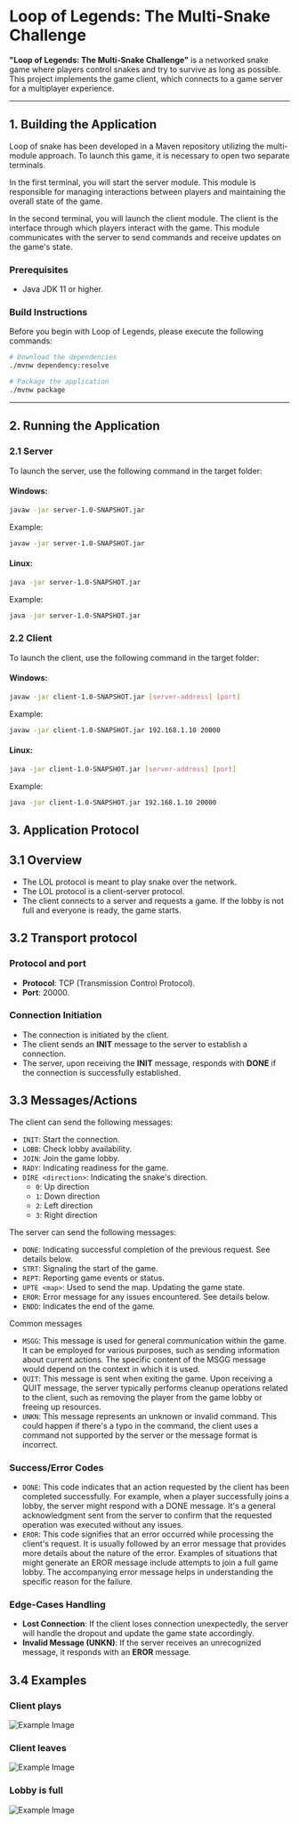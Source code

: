 # Loop of Legends: The Multi-Snake Challenge

**"Loop of Legends: The Multi-Snake Challenge"** is a networked snake game where players control snakes and try to survive as long as possible. This project implements the game client, which connects to a game server for a multiplayer experience.

---

## 1. Building the Application

Loop of snake has been developed in a Maven repository utilizing the multi-module approach. To launch this game, it is necessary to open two separate terminals.

In the first terminal, you will start the server module. This module is responsible for managing interactions between players and maintaining the overall state of the game. 

In the second terminal, you will launch the client module. The client is the interface through which players interact with the game. This module communicates with the server to send commands and receive updates on the game's state.

### Prerequisites
- Java JDK 11 or higher.

### Build Instructions

Before you begin with Loop of Legends, please execute the following commands:

```sh
# Download the dependencies
./mvnw dependency:resolve

# Package the application
./mvnw package
```

---

## 2. Running the Application

### 2.1 Server
To launch the server, use the following command in the target folder:

#### Windows:
```bash
javaw -jar server-1.0-SNAPSHOT.jar
```
Example:
```bash
javaw -jar server-1.0-SNAPSHOT.jar
```

#### Linux:
```bash
java -jar server-1.0-SNAPSHOT.jar
```
Example:
```bash
java -jar server-1.0-SNAPSHOT.jar
```

### 2.2 Client
To launch the client, use the following command in the target folder:

#### Windows:
```bash
javaw -jar client-1.0-SNAPSHOT.jar [server-address] [port]
```
Example:
```bash
javaw -jar client-1.0-SNAPSHOT.jar 192.168.1.10 20000
```

#### Linux:
```bash
java -jar client-1.0-SNAPSHOT.jar [server-address] [port]
```
Example:
```bash
java -jar client-1.0-SNAPSHOT.jar 192.168.1.10 20000
```


## 3. Application Protocol

## 3.1 Overview
- The LOL protocol is meant to play snake over the network.
- The LOL protocol is a client-server protocol.
- The client connects to a server and requests a game. If the lobby is not full and everyone is ready, the game starts.

## 3.2 Transport protocol
### Protocol and port
- **Protocol**: TCP (Transmission Control Protocol).
- **Port**: 20000.

### Connection Initiation
- The connection is initiated by the client.
- The client sends an **INIT** message to the server to establish a connection.
- The server, upon receiving the **INIT** message, responds with **DONE** if the connection is successfully established.

## 3.3 Messages/Actions
The client can send the following messages:
- `INIT`: Start the connection.
- `LOBB`: Check lobby availability.
- `JOIN`: Join the game lobby.
- `RADY`: Indicating readiness for the game.
- `DIRE <direction>`: Indicating the snake's direction.
    - `0`: Up direction
    - `1`: Down direction
    - `2`: Left direction
    - `3`: Right direction

The server can send the following messages:
- `DONE`: Indicating successful completion of the previous request. See details below.
- `STRT`: Signaling the start of the game.
- `REPT`: Reporting game events or status.
- `UPTE <map>`: Used to send the map. Updating the game state.
- `EROR`: Error message for any issues encountered. See details below.
- `ENDD`: Indicates the end of the game.

Common messages
- `MSGG`: This message is used for general communication within the game. It can be employed for various purposes, such as sending information about current actions. The specific content of the MSGG message would depend on the context in which it is used.
- `QUIT`: This message is sent when exiting the game. Upon receiving a QUIT message, the server typically performs cleanup operations related to the client, such as removing the player from the game lobby or freeing up resources.
- `UNKN`: This message represents an unknown or invalid command. This could happen if there's a typo in the command, the client uses a command not supported by the server or the message format is incorrect.

### Success/Error Codes
- `DONE`: This code indicates that an action requested by the client has been completed successfully. For example, when a player successfully joins a lobby, the server might respond with a DONE message. It's a general acknowledgment sent from the server to confirm that the requested operation was executed without any issues.
- `EROR`: This code signifies that an error occurred while processing the client's request. It is usually followed by an error message that provides more details about the nature of the error. Examples of situations that might generate an EROR message include attempts to join a full game lobby. The accompanying error message helps in understanding the specific reason for the failure.

### Edge-Cases Handling
- **Lost Connection**: If the client loses connection unexpectedly, the server will handle the dropout and update the game state accordingly.
- **Invalid Message (UNKN)**: If the server receives an unrecognized message, it responds with an **EROR** message.

## 3.4 Examples
### Client plays
![Example Image](https://github.com/Theodrosrun/loop-of-legends/blob/23-protocol-finalization/docs/clientPlays.png)
### Client leaves
![Example Image](https://github.com/Theodrosrun/loop-of-legends/blob/23-protocol-finalization/docs/clientLeaves.png)
### Lobby is full
![Example Image](https://github.com/Theodrosrun/loop-of-legends/blob/23-protocol-finalization/docs/lobbyIsFull.png)
